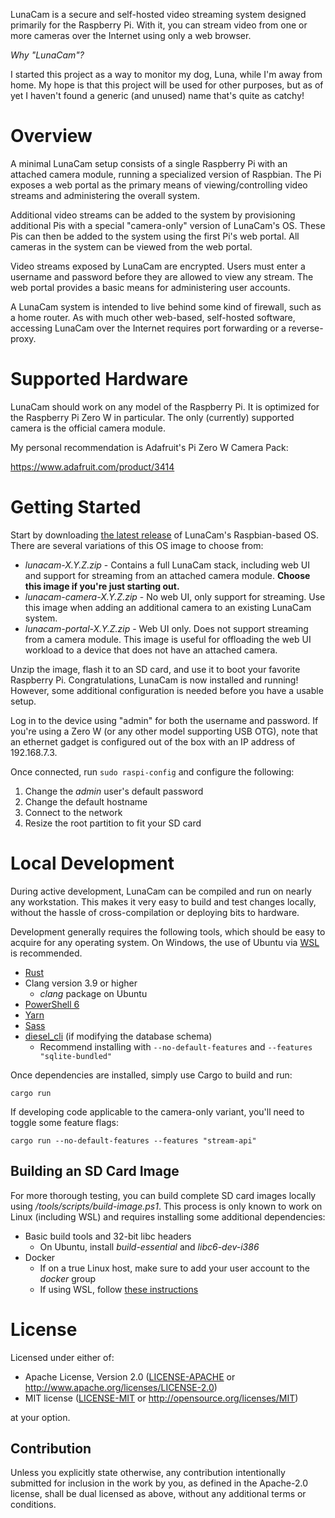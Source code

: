 LunaCam is a secure and self-hosted video streaming system designed primarily
for the Raspberry Pi. With it, you can stream video from one or more cameras
over the Internet using only a web browser.

*Why "LunaCam"?*

I started this project as a way to monitor my dog, Luna, while I'm away from
home. My hope is that this project will be used for other purposes, but as of
yet I haven't found a generic (and unused) name that's quite as catchy!


# Overview

A minimal LunaCam setup consists of a single Raspberry Pi with an attached
camera module, running a specialized version of Raspbian. The Pi exposes a web
portal as the primary means of viewing/controlling video streams and
administering the overall system.

Additional video streams can be added to the system by provisioning additional
Pis with a special "camera-only" version of LunaCam's OS. These Pis can then be
added to the system using the first Pi's web portal. All cameras in the system
can be viewed from the web portal.

Video streams exposed by LunaCam are encrypted. Users must enter a username and
password before they are allowed to view any stream. The web portal provides a
basic means for administering user accounts.

A LunaCam system is intended to live behind some kind of firewall, such as a
home router. As with much other web-based, self-hosted software, accessing
LunaCam over the Internet requires port forwarding or a reverse-proxy.


# Supported Hardware

LunaCam should work on any model of the Raspberry Pi. It is optimized for the
Raspberry Pi Zero W in particular. The only (currently) supported camera is the
official camera module.

My personal recommendation is Adafruit's Pi Zero W Camera Pack:

https://www.adafruit.com/product/3414


# Getting Started

Start by downloading [the latest release](https://github.com/reynoldsbd/lunacam/releases)
of LunaCam's Raspbian-based OS. There are several variations of this OS image to
choose from:

* *lunacam-X.Y.Z.zip* - Contains a full LunaCam stack, including web UI and
  support for streaming from an attached camera module. **Choose this image if
  you're just starting out.**
* *lunacam-camera-X.Y.Z.zip* - No web UI, only support for streaming. Use this
  image when adding an additional camera to an existing LunaCam system.
* *lunacam-portal-X.Y.Z.zip* - Web UI only. Does not support streaming from a
  camera module. This image is useful for offloading the web UI workload to a
  device that does not have an attached camera.

Unzip the image, flash it to an SD card, and use it to boot your favorite
Raspberry Pi. Congratulations, LunaCam is now installed and running! However,
some additional configuration is needed before you have a usable setup.

Log in to the device using "admin" for both the username and password. If you're
using a Zero W (or any other model supporting USB OTG), note that an ethernet
gadget is configured out of the box with an IP address of 192.168.7.3.

Once connected, run `sudo raspi-config` and configure the following:

1. Change the *admin* user's default password
2. Change the default hostname
3. Connect to the network
4. Resize the root partition to fit your SD card


# Local Development

During active development, LunaCam can be compiled and run on nearly any
workstation. This makes it very easy to build and test changes locally, without
the hassle of cross-compilation or deploying bits to hardware.

Development generally requires the following tools, which should be easy to
acquire for any operating system. On Windows, the use of Ubuntu via
[WSL](https://docs.microsoft.com/en-us/windows/wsl/about) is recommended.

* [Rust](https://rustup.rs/)
* Clang version 3.9 or higher
  * *clang* package on Ubuntu
* [PowerShell 6](https://docs.microsoft.com/en-us/powershell/scripting/install/installing-powershell?view=powershell-6)
* [Yarn](https://yarnpkg.com/lang/en/docs/install/)
* [Sass](https://sass-lang.com/install)
* [diesel_cli](https://github.com/diesel-rs/diesel/tree/master/diesel_cli) (if modifying the database schema)
  * Recommend installing with `--no-default-features` and `--features "sqlite-bundled"`

Once dependencies are installed, simply use Cargo to build and run:

```shell
cargo run
```

If developing code applicable to the camera-only variant, you'll need to toggle
some feature flags:

```shell
cargo run --no-default-features --features "stream-api"
```

## Building an SD Card Image

For more thorough testing, you can build complete SD card images locally using
*/tools/scripts/build-image.ps1*. This process is only known to work on Linux
(including WSL) and requires installing some additional dependencies:

* Basic build tools and 32-bit libc headers
  * On Ubuntu, install *build-essential* and *libc6-dev-i386*
* Docker
  * If on a true Linux host, make sure to add your user account to the *docker*
    group
  * If using WSL, follow [these instructions](https://nickjanetakis.com/blog/setting-up-docker-for-windows-and-wsl-to-work-flawlessly)


# License

Licensed under either of:

 * Apache License, Version 2.0
   ([LICENSE-APACHE](LICENSE-APACHE) or http://www.apache.org/licenses/LICENSE-2.0)
 * MIT license
   ([LICENSE-MIT](LICENSE-MIT) or http://opensource.org/licenses/MIT)

at your option.

## Contribution

Unless you explicitly state otherwise, any contribution intentionally submitted
for inclusion in the work by you, as defined in the Apache-2.0 license, shall be
dual licensed as above, without any additional terms or conditions.
